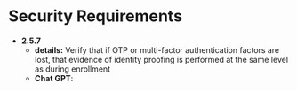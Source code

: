 # Security Requirements
- **2.5.7**
  - **details:** Verify that if OTP or multi-factor authentication factors are lost, that evidence of identity proofing is performed at the same level as during enrollment
  - **Chat GPT**:
